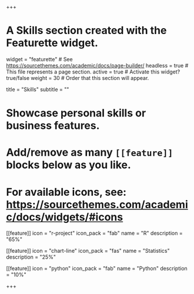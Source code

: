 +++
# A Skills section created with the Featurette widget.
widget = "featurette"  # See https://sourcethemes.com/academic/docs/page-builder/
headless = true  # This file represents a page section.
active = true  # Activate this widget? true/false
weight = 30  # Order that this section will appear.

title = "Skills"
subtitle = ""

# Showcase personal skills or business features.
# 
# Add/remove as many `[[feature]]` blocks below as you like.
# 
# For available icons, see: https://sourcethemes.com/academic/docs/widgets/#icons

[[feature]]
  icon = "r-project"
  icon_pack = "fab"
  name = "R"
  description = "65%"
  
[[feature]]
  icon = "chart-line"
  icon_pack = "fas"
  name = "Statistics"
  description = "25%"  
  
[[feature]]
  icon = "python"
  icon_pack = "fab"
  name = "Python"
  description = "10%"

+++
